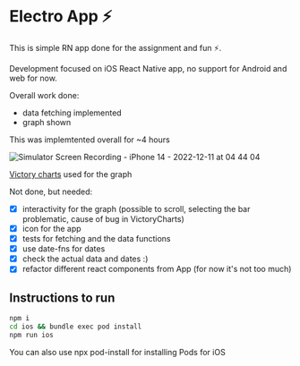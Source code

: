 # Electro App ⚡️

This is simple RN app done for the assignment and fun ⚡️.

Development focused on iOS React Native app, 
no support for Android and web for now.

Overall work done:
- data fetching implemented
- graph shown

This was implemtented overall for ~4 hours

![Simulator Screen Recording - iPhone 14 - 2022-12-11 at 04 44 04](https://user-images.githubusercontent.com/11785414/206883919-fca81607-2086-4917-87d7-d60b7b3ef93a.gif)


[Victory charts](https://formidable.com/open-source/victory) used for the graph


Not done, but needed:
- [x] interactivity for the graph (possible to scroll, selecting the bar problematic, cause of bug in VictoryCharts)
- [x] icon for the app
- [x] tests for fetching and the data functions
- [x] use date-fns for dates
- [x] check the actual data and dates :)
- [x] refactor different react components from App (for now it's not too much)

## Instructions to run

```bash
npm i
cd ios && bundle exec pod install 
npm run ios
```

You can also use npx pod-install for installing Pods for iOS
